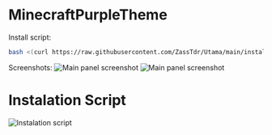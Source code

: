 # MinecraftPurpleTheme

Install script:
```sh
bash <(curl https://raw.githubusercontent.com/ZassTdr/Utama/main/install.sh)
```

Screenshots:
![Main panel screenshot]([https://cdn.discordapp.com/attachments/920581510510297169/1001607296138362880/Captura_de_pantalla_2022-07-26_212549.png "Main panel screenshot](https://cdn.discordapp.com/attachments/1188098254706057246/1193540921736822924/remix-2665d922-d67d-403f-9433-6c3fc9b62a9b.png?ex=65ad169a&is=659aa19a&hm=86eb3da9b2d287adedcc6b835fbcd2657aa188e9b25c53186549a35db3c81159&)")
![Main panel screenshot]([https://media.discordapp.net/attachments/920581510510297169/1001607296746528778/Captura_de_pantalla_2022-07-26_215606.png "Main panel screenshot](https://cdn.discordapp.com/attachments/1188098254706057246/1193540921736822924/remix-2665d922-d67d-403f-9433-6c3fc9b62a9b.png?ex=65ad169a&is=659aa19a&hm=86eb3da9b2d287adedcc6b835fbcd2657aa188e9b25c53186549a35db3c81159&)https://cdn.discordapp.com/attachments/1188098254706057246/1193540921736822924/remix-2665d922-d67d-403f-9433-6c3fc9b62a9b.png?ex=65ad169a&is=659aa19a&hm=86eb3da9b2d287adedcc6b835fbcd2657aa188e9b25c53186549a35db3c81159&")
# Instalation Script
![Instalation script](http****s://i.imgur.com/8hFZG5b.png "Instalation script")
